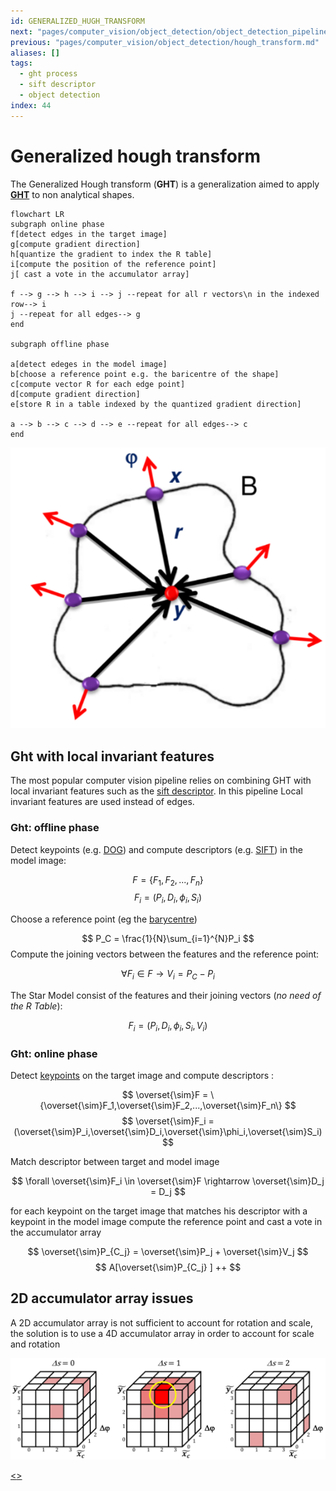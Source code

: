 ```yaml
---
id: GENERALIZED_HUGH_TRANSFORM
next: "pages/computer_vision/object_detection/object_detection_pipeline.md"
previous: "pages/computer_vision/object_detection/hough_transform.md"
aliases: []
tags:
  - ght process
  - sift descriptor
  - object detection
index: 44
---
```


# Generalized hough transform

The Generalized Hough transform (**GHT**) is a generalization aimed to apply **[GHT](pages/computer_vision/object_detection/hough_transform.md)** to non analytical shapes.

```mermaid
flowchart LR
subgraph online phase
f[detect edges in the target image]
g[compute gradient direction]
h[quantize the gradient to index the R table]
i[compute the position of the reference point]
j[ cast a vote in the accumulator array]

f --> g --> h --> i --> j --repeat for all r vectors\n in the indexed row--> i
j --repeat for all edges--> g
end

subgraph offline phase

a[detect edeges in the model image]
b[choose a reference point e.g. the baricentre of the shape]
c[compute vector R for each edge point]
d[compute gradient direction]
e[store R in a table indexed by the quantized gradient direction]

a --> b --> c --> d --> e --repeat for all edges--> c
end
```

![](assets/computer_vision/Pasted_image_20240427172424.png)

## Ght with local invariant features

The most popular computer vision pipeline relies on combining GHT with local invariant features such as the [sift descriptor](pages/computer_vision/local_features/sift_descriptor.md). In this pipeline Local invariant features are used instead of edges.

### Ght: offline phase

Detect keypoints (e.g. [DOG](pages/computer_vision/local_features/dog_detector.md)) and compute descriptors (e.g. [SIFT](pages/computer_vision/local_features/sift_descriptor.md)) in the model image:

$$
F = \{F_1,F_2,...,F_n\}
$$
$$
F_i = (P_i,D_i,\phi_i,S_i)
$$

Choose a reference point (eg the [barycentre](pages/computer_vision/image_segmentation_blob_analysis/blob_analysis.md#barycentre))

$$
P_C = \frac{1}{N}\sum_{i=1}^{N}P_i
$$
Compute the joining vectors between the features and the reference point:

$$
\forall F_i \in F \rightarrow V_i= P_C -P_i
$$

The Star Model consist of the features and their joining vectors (*no need of the R Table*):

$$
F_i = (P_i,D_i,\phi_i,S_i,V_i)
$$

### Ght: online phase

Detect [keypoints](pages/computer_vision/local_features/finding_correspondences.md#keypoints) on the target image and compute descriptors :

$$
\overset{\sim}F = \{\overset{\sim}F_1,\overset{\sim}F_2,...,\overset{\sim}F_n\}
$$
$$
\overset{\sim}F_i = (\overset{\sim}P_i,\overset{\sim}D_i,\overset{\sim}\phi_i,\overset{\sim}S_i)
$$

Match descriptor between target and model image

$$
\forall \overset{\sim}F_i \in \overset{\sim}F \rightarrow \overset{\sim}D_j = D_j
$$

for each keypoint on the target image that matches his descriptor with a keypoint in the model image compute the reference point and cast a vote in the accumulator array

$$
\overset{\sim}P_{C_j} = \overset{\sim}P_j + \overset{\sim}V_j
$$
$$
A[\overset{\sim}P_{C_j} ] ++
$$

## 2D accumulator array issues

A 2D accumulator array is not sufficient to account for rotation and scale, the solution is to use a 4D accumulator array in order to account for scale and rotation

![](assets/computer_vision/Pasted_image_20240428143913.png)

[<](pages/computer_vision/object_detection/hough_transform.md)[>](pages/computer_vision/object_detection/object_detection_pipeline.md)
